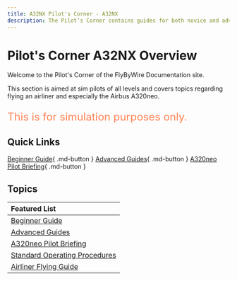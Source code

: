 ```yaml
---
title: A32NX Pilot's Corner - A32NX 
description: The Pilot’s Corner contains guides for both novice and advanced users of the Airbus A320.
---
```


<link rel="stylesheet" href="../../stylesheets/toc-tables.css">

# Pilot's Corner A32NX Overview

Welcome to the Pilot's Corner of the FlyByWire Documentation site.

This section is aimed at sim pilots of all levels and covers topics regarding flying an airliner and
especially the Airbus A320neo.

<p style="color:coral; font-size:24px;">This is for simulation purposes only.</p>

## Quick Links

[Beginner Guide](a32nx/beginner-guide/overview.md){ .md-button }
[Advanced Guides](a32nx/advanced-guides/overview.md){ .md-button }
[A320neo Pilot Briefing](a32nx-briefing/index.md){ .md-button }

##  Topics

| Featured List                                              |
|:-----------------------------------------------------------|
| [Beginner Guide](a32nx/beginner-guide/overview.md)               |
| [Advanced Guides](a32nx/advanced-guides/overview.md)             |
| [A320neo Pilot Briefing](a32nx/a32nx-briefing/index.md)          |
| [Standard Operating Procedures](a32nx/SOP.md)                    |
| [Airliner Flying Guide](common/airliner-flying-guide/overview.md) |
